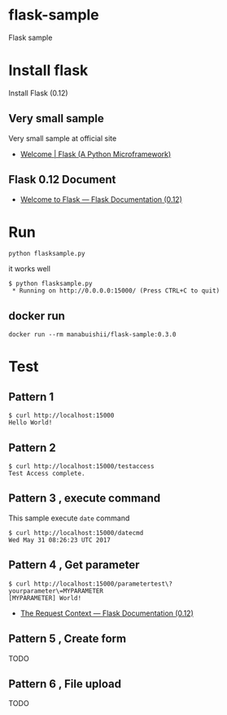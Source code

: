 # flask-sample
Flask sample

# Install flask

Install Flask (0.12)

## Very small sample

Very small sample at official site

* [Welcome | Flask (A Python Microframework)](http://flask.pocoo.org/)

## Flask 0.12 Document

* [Welcome to Flask — Flask Documentation (0.12)](http://flask.pocoo.org/docs/0.12/)

# Run

```
python flasksample.py
```

it works well

```
$ python flasksample.py
 * Running on http://0.0.0.0:15000/ (Press CTRL+C to quit)
```

## docker run

```
docker run --rm manabuishii/flask-sample:0.3.0
```

# Test


## Pattern 1

```
$ curl http://localhost:15000
Hello World!
```

## Pattern 2

```
$ curl http://localhost:15000/testaccess
Test Access complete.
```

## Pattern 3 , execute command

This sample execute `date` command

```
$ curl http://localhost:15000/datecmd
Wed May 31 08:26:23 UTC 2017
```

## Pattern 4 , Get parameter


```
$ curl http://localhost:15000/parametertest\?yourparameter\=MYPARAMETER
[MYPARAMETER] World!
```

* [The Request Context — Flask Documentation (0.12)](http://flask.pocoo.org/docs/0.12/reqcontext/)

## Pattern 5 , Create form

TODO

## Pattern 6 , File upload

TODO
